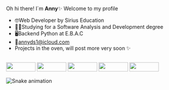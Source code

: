 Oh hi there! I´m **Anny**✨ Welcome to my profile 
- 🤓Web Developer by Sirius Education 
- 👩‍💻Studying for a Software Analysis and Development degree 
- 🖥️Backend Python at E.B.A.C
- 📨annyds1@icloud.com
- Projects in the oven, will post more very soon ✨

##

<div style="display:inline-block">
  <img src="https://img.shields.io/badge/Python-3776AB?style=for-the-badge&logo=python&logoColor=white" height="25" width="80">
  <img src="https://img.shields.io/badge/Django-092E20?style=for-the-badge&logo=django&logoColor=white" height="25" width="80">
  <img src="https://img.shields.io/badge/HTML5-E34F26?style=for-the-badge&logo=html5&logoColor=white" height="25" width="80">
  <img src="https://img.shields.io/badge/CSS3-1572B6?style=for-the-badge&logo=css3&logoColor=white" height="25" width="80">
  <img src="https://img.shields.io/badge/JavaScript-323330?style=for-the-badge&logo=javascript&logoColor=F7DF1E" height="25" width="80">
</div>

![Snake animation](https://github.com/annydomingos/annydomingos/blob/output/github-contribution-grid-snake.svg)
<!---
annydomingos/annydomingos is a ✨ special ✨ repository because its `README.md` (this file) appears on your GitHub profile.
You can click the Preview link to take a look at your changes.
--->
